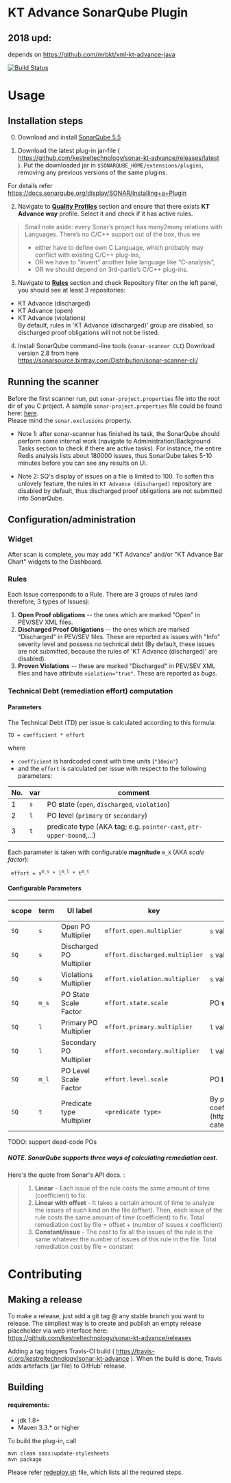 # KT Advance SonarQube Plugin

## 2018 upd:

depends on https://github.com/mrbkt/xml-kt-advance-java

[![Build Status](https://travis-ci.org/kestreltechnology/sonar-kt-advance.svg?branch=master)](https://travis-ci.org/kestreltechnology/sonar-kt-advance)

# Usage
## Installation steps

0. Download and install [SonarQube 5.5](https://sonarsource.bintray.com/Distribution/sonarqube/sonarqube-5.5.zip)

1. Download the latest plug-in jar-file ( https://github.com/kestreltechnology/sonar-kt-advance/releases/latest ). 
Put the downloaded jar in `$SONARQUBE_HOME/extensions/plugins`, removing any previous versions of the same plugins. 

For details refer https://docs.sonarqube.org/display/SONAR/Installing+a+Plugin


2. Navigate to [**Quality Profiles**](http://localhost:9000/profiles) section and ensure that there exists **KT Advance way** profile. Select it and check if it has active rules.

>Small note aside: every Sonar’s project has many2many relations with Languages. There’s no C/C++ support out of the box, thus we
>- either have to define own C Language, which probably may conflict with existing C/C++ plug-ins,
>- OR we have to “invent" another fake language like “C-analysis”,
>- OR we should depend on 3rd-partie’s C/C++ plug-ins.

3. Navigate to [**Rules**](http://localhost:9000/coding_rules) section and check Repository filter on the left panel, you should see at least 3 repositories:
  - KT Advance (discharged)
  - KT Advance (open)
  - KT Advance (violations)  
By default, rules in 'KT Advance (discharged)' group are disabled, so discharged proof obligations will not not be listed.

4. Install SonarQube command-line tools (`sonar-scanner CLI`)
Download version 2.8 from here https://sonarsource.bintray.com/Distribution/sonar-scanner-cli/

## Running the scanner
 
Before the first scanner run, put `sonar-project.properties` file into the root dir of you C project. A sample `sonar-project.properties` file could be found here: [here](docs/sample.sonar-project.properties).  
Please mind the `sonar.exclusions` property.


  - Note 1:  after sonar-scanner has finished its task, the SonarQube should perform some internal work (navigate to Administration/Background Tasks section to check if there are active tasks). For instance, the entire Redis analysis lists about 180000 issues, thus SonarQube takes 5-10 minutes before you can see any results on UI.

  - Note 2: SQ's display of issues on a file is limited to 100. To soften this unlovely feature, the rules in `KT Advance (discharged)` repository are disabled by default, thus discharged proof obligations are not submitted into SonarQube.


## Configuration/administration

### Widget
After scan is complete, you may add “KT Advance” and/or "KT Advance Bar Chart" widgets to the Dashboard.

### Rules

Each Issue corresponds to a Rule. There are 3 groups of rules (and therefore, 3 types of Issues):

1. **Open Proof obligations** -- the ones which are marked "Open" in PEV/SEV XML files.
2. **Discharged Proof Obligations** -- the ones which are marked "Discharged" in PEV/SEV files. These are reported as issues with "Info" severity level and possess no technical debt (By default, these issues are not submitted, because the rules of  'KT Advance (discharged)' are disabled).
3. **Proven Violations** -- these are marked "Discharged" in PEV/SEV XML files and have attribute `violation="true"`. These are reported as *bugs*.

### Technical Debt (remediation effort) computation
#### Parameters
The Technical Debt (TD) per issue is calculated according to this formula:

	TD = coefficient * effort
where
  - `coefficient` is hardcoded const with time units (`"10min"`)
  -  and the `effort` is calculated per issue with respect to the following parameters:

 No. | var | comment
---- | --- | -------
1 | `s` | PO **s**tate (`open`, `discharged`, `violation`)
2 | `l` | PO **l**evel (`primary` or `secondary`)
3 | `t` | predicate **t**ype (AKA **t**ag; e.g. `pointer-cast`, `ptr-upper-bound`,...)

Each parameter is taken with configurable **magnitude** `m_X` (AKA *scale factor*):

<code>		effort = s<sup>m_s</sup> * l<sup>m_l</sup> * t<sup>m_t</sup>  </code>

#### Configurable Parameters

 scope | term | UI label  | key | comment | default value
------ | ---- | --------- | --- | ------- | -------------
`SQ` | `s` | Open PO Multiplier | `effort.open.multiplier` | `s` value for **open** Proof Obligations | `2.0`
`SQ` | `s` | Discharged PO Multiplier | `effort.discharged.multiplier` | `s` value for **discharged** Proof Obligations | `0.0`
`SQ` | `s` | Violations Multiplier | `effort.violation.multiplier` | `s` value for proven **violations** | `10.0`
`SQ` | `m_s` | PO State Scale Factor | `effort.state.scale` | PO **s**tate scale factor | `0.5`
`SQ` | `l` |  Primary PO Multiplier | `effort.primary.multiplier` | `l` value for **primary** proof obligations | `2.0`
`SQ` | `l` |  Secondary PO Multiplier | `effort.secondary.multiplier` | `l` value for **secondary** proof obligations | `4.0`
`SQ` | `m_l` |  PO Level Scale Factor | `effort.level.scale` | PO **l**evel scale factor | `0.5`
`SQ` | `t` |  Predicate type Multiplier | `<predicate type>`  | By predicate-**t**ype multiplier. There are 31 by-predicate coefficients, which could be tuned via (http://localhost:9000/settings?category=technicaldebt&subcategory=efforts.by.predicate). 
 
TODO: support dead-code POs 

##### NOTE. SonarQube supports three ways of calculating remediation cost.
Here's the quote from Sonar's API docs. :

> 1. **Linear** - Each issue of the rule costs the same amount of time (coefficient) to fix.
> 2. **Linear with offset** - It takes a certain amount of time to analyze the issues of such kind on the file (offset). Then, each issue of the rule costs the same amount of time (coefficient) to fix. Total remediation cost by file = offset + (number of issues x coefficient)
> 3. **Constant/issue** - The cost to fix all the issues of the rule is the same whatever the number of issues of this rule in the file. Total remediation cost by file = constant



# Contributing
## Making a release
To make a release, just add a git tag @ any stable branch you want to release.
The simpliest way is to create and publish an empty release placeholder via web interface here:
https://github.com/kestreltechnology/sonar-kt-advance/releases

Adding a tag triggers Travis-CI build ( https://travis-ci.org/kestreltechnology/sonar-kt-advance ). When the build is done, Travis adds artefacts (jar file) to GitHub' release.

## Building
#### requirements:
- jdk 1.8+
- Maven 3.3.* or higher  


To build the plug-in, call 
```
mvn clean sass:update-stylesheets
mvn package
``` 
Please refer [redeploy.sh](redeploy.sh) file, which lists all the required steps.

